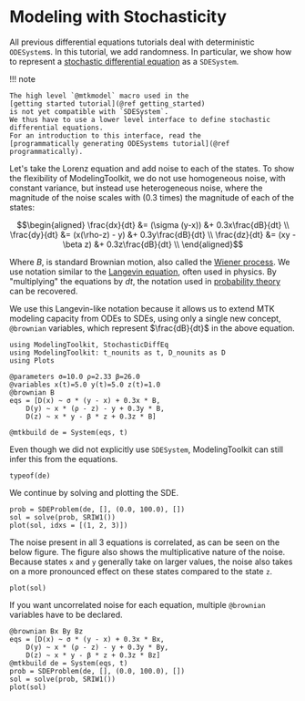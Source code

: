 # Modeling with Stochasticity

All previous differential equations tutorials deal with deterministic `ODESystem`s.
In this tutorial, we add randomness.
In particular, we show how to represent a
[stochastic differential equation](https://en.wikipedia.org/wiki/Stochastic_differential_equation)
as a `SDESystem`.

!!! note
    
    The high level `@mtkmodel` macro used in the
    [getting started tutorial](@ref getting_started)
    is not yet compatible with `SDESystem`.
    We thus have to use a lower level interface to define stochastic differential equations.
    For an introduction to this interface, read the
    [programmatically generating ODESystems tutorial](@ref programmatically).

Let's take the Lorenz equation and add noise to each of the states.
To show the flexibility of ModelingToolkit,
we do not use homogeneous noise, with constant variance,
but instead use heterogeneous noise,
where the magnitude of the noise scales with (0.3 times) the magnitude of each of the states:

```math
\begin{aligned}
\frac{dx}{dt} &= (\sigma (y-x))  &+ 0.3x\frac{dB}{dt} \\
\frac{dy}{dt} &= (x(\rho-z) - y) &+ 0.3y\frac{dB}{dt}  \\
\frac{dz}{dt} &= (xy - \beta z)  &+ 0.3z\frac{dB}{dt}  \\
\end{aligned}
```

Where $B$, is standard Brownian motion, also called the
[Wiener process](https://en.wikipedia.org/wiki/Wiener_process).
We use notation similar to the
[Langevin equation](https://en.wikipedia.org/wiki/Stochastic_differential_equation#Use_in_physics),
often used in physics.
By "multiplying" the equations by $dt$, the notation used in
[probability theory](https://en.wikipedia.org/wiki/Stochastic_differential_equation#Use_in_probability_and_mathematical_finance)
can be recovered.

We use this Langevin-like notation because it allows us to extend MTK modeling capacity from ODEs to SDEs,
using only a single new concept, `@brownian` variables, which represent $\frac{dB}{dt}$ in the above equation.

```@example SDE
using ModelingToolkit, StochasticDiffEq
using ModelingToolkit: t_nounits as t, D_nounits as D
using Plots

@parameters σ=10.0 ρ=2.33 β=26.0
@variables x(t)=5.0 y(t)=5.0 z(t)=1.0
@brownian B
eqs = [D(x) ~ σ * (y - x) + 0.3x * B,
    D(y) ~ x * (ρ - z) - y + 0.3y * B,
    D(z) ~ x * y - β * z + 0.3z * B]

@mtkbuild de = System(eqs, t)
```

Even though we did not explicitly use `SDESystem`, ModelingToolkit can still infer this from the equations.

```@example SDE
typeof(de)
```

We continue by solving and plotting the SDE.

```@example SDE
prob = SDEProblem(de, [], (0.0, 100.0), [])
sol = solve(prob, SRIW1())
plot(sol, idxs = [(1, 2, 3)])
```

The noise present in all 3 equations is correlated, as can be seen on the below figure.
The figure also shows the multiplicative nature of the noise.
Because states `x` and `y` generally take on larger values,
the noise also takes on a more pronounced effect on these states compared to the state `z`.

```@example SDE
plot(sol)
```

If you want uncorrelated noise for each equation,
multiple `@brownian` variables have to be declared.

```@example SDE
@brownian Bx By Bz
eqs = [D(x) ~ σ * (y - x) + 0.3x * Bx,
    D(y) ~ x * (ρ - z) - y + 0.3y * By,
    D(z) ~ x * y - β * z + 0.3z * Bz]
@mtkbuild de = System(eqs, t)
prob = SDEProblem(de, [], (0.0, 100.0), [])
sol = solve(prob, SRIW1())
plot(sol)
```
